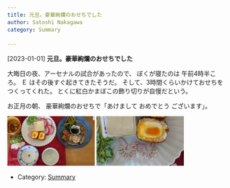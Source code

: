 ```yaml
---
title: 元旦。豪華絢爛のおせちでした
author: Satoshi Nakagawa
category: Summary

---
```


[2023-01-01] **元旦。豪華絢爛のおせちでした** 

 大晦日の夜、アーセナルの試合があったので、
ぼくが寝たのは 午前4時半ころ。
Ｅ はその後すぐ起きてきたそうだ。
そして、3時間くらいかけておせちをつくってくれた。
とくに紅白かまぼこの飾り切りが自慢だという。

 お正月の朝、
豪華絢爛のおせちで「あけまして おめでとう ございます」。

<a href="/pict/2023-01-01-osechi-1.jpg"><img src="/pict/2023-01-01-osechi-1.jpg" alt="" width="200"/></a>
<a href="/pict/2023-01-01-osechi-2.jpg"><img src="/pict/2023-01-01-osechi-2.jpg" alt="" width="200"/></a>

- Category: [Summary](https://merapano.github.io/categories.html#Summary)

